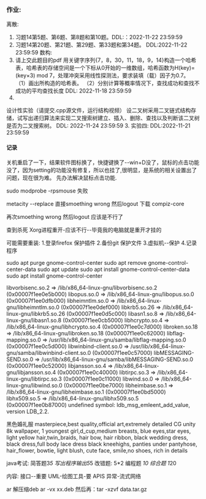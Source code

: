 ### 作业:
离散:
1. 习题14第5题、第6题、第8题和第10题。DDL:：2022-11-22 23:59:59 
2. 习题14第20题、第21题、第29题、第33题和第34题。 DDL:2022-11-22 23:59:59
数构:
1. 请上交此题目的pdf
用关键字序列{7，8，30，11，18，9，14}构造一个哈希表，哈希表的存储空间是一个下标从0开始的一维数组，哈希函数为H(key)=(key×3) mod 7，处理冲突采用线性探测法，要求装填（载）因子为0.7。
   （1）画出所构造的哈希表。
   （2）分别计算等概率情况下，查找成功和查找不成功的平均查找长度
DDL: 2022-11-18 23:59:59  
2. 
设计性实验（请提交.cpp源文件，运行结构视频）
设二叉树采用二叉链式结构存储，试写出递归算法来实现二叉搜索树建立、插入、删除、查找以及判断该二叉树是否为二叉搜索树。
DDL: 2022-11-24 23:59:59
3. 实验四:
DDL:2022-11-21 23:59:59


#### 记录
关机重启了一下，结果软件图标换了，快捷键换了--win+D没了，鼠标的点击功能没了，因为setting的功能没有修复，所以也挂了,很明显，是系统的相关设置出了问题，现在很为难。
先办法解决鼠标点击功能.

sudo modprobe -rpsmouse 失败

metacity --replace
直接smoething wrong 然后logout
下载 compiz-core

再次smoething wrong 然后logout
应该是不行了

查到杀死 Xorg进程重开-应该不行--毕竟我的电脑就是重开才挂的

可能需要重装:
1.登录firefox 保护插件
2.备份git  保护文件
3.虚拟机--保护
4.记录程序



sudo apt purge gnome-control-center
sudo apt remove gnome-control-center-data
sudo apt update
sudo apt install gnome-control-center-data
sudo apt install gnome-control-center



libvorbisenc.so.2 => /lib/x86_64-linux-gnu/libvorbisenc.so.2 (0x00007f1ee0e5b000)
libopus.so.0 => /lib/x86_64-linux-gnu/libopus.so.0 (0x00007f1ee0dfb000)
libheimntlm.so.0 => /lib/x86_64-linux-gnu/libheimntlm.so.0 (0x00007f1ee0def000)
libkrb5.so.26 => /lib/x86_64-linux-gnu/libkrb5.so.26 (0x00007f1ee0d5c000)
libasn1.so.8 => /lib/x86_64-linux-gnu/libasn1.so.8 (0x00007f1ee0cb5000)
libhcrypto.so.4 => /lib/x86_64-linux-gnu/libhcrypto.so.4 (0x00007f1ee0c7d000)
libroken.so.18 => /lib/x86_64-linux-gnu/libroken.so.18 (0x00007f1ee0c62000)
libflag-mapping.so.0 => /usr/lib/x86_64-linux-gnu/samba/libflag-mapping.so.0 (0x00007f1ee0c5d000)
libwinbind-client.so.0 => /usr/lib/x86_64-linux-gnu/samba/libwinbind-client.so.0 (0x00007f1ee0c57000)
libMESSAGING-SEND.so.0 => /usr/lib/x86_64-linux-gnu/samba/libMESSAGING-SEND.so.0 (0x00007f1ee0c52000)
libjansson.so.4 => /lib/x86_64-linux-gnu/libjansson.so.4 (0x00007f1ee0c40000)
libtirpc.so.3 => /lib/x86_64-linux-gnu/libtirpc.so.3 (0x00007f1ee0c11000)
libwind.so.0 => /lib/x86_64-linux-gnu/libwind.so.0 (0x00007f1ee0be7000)
libheimbase.so.1 => /lib/x86_64-linux-gnu/libheimbase.so.1 (0x00007f1ee0bd5000)
libhx509.so.5 => /lib/x86_64-linux-gnu/libhx509.so.5 (0x00007f1ee0b87000)
undefined symbol: ldb_msg_emleent_add_value, version LDB_2.2.





黑色婚礼服
masterpiece,best quality,official art,extremely detailed CG unity 8k wallpaper,  1 youngest  girl,d_cup,medium breasts,  blue eyes,star eyes, light yellow hair,twin_braids, hair bow, hair ribbon, black wedding dress, black dress,full body lace dress black kneehighs, panties under pantyhose,  hair_flower, bowtie,  light blush, cute face, smile,no shoes, rich in details


java考试:
简答题3*5 
写出程序输出5*5
改错题: 5*2
编程题 *10
综合题 1*20

内容:  接口--重要   UML-绘图工具-要   APIS 异常-流式网络



ar 解压缩deb
ar -vx xx.deb 
然后再：tar -xzvf data.tar.gz  